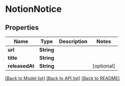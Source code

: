 # NotionNotice

## Properties
Name | Type | Description | Notes
------------ | ------------- | ------------- | -------------
**url** | **String** |  | 
**title** | **String** |  | 
**releasedAt** | **String** |  | [optional] 

[[Back to Model list]](../README.md#documentation-for-models) [[Back to API list]](../README.md#documentation-for-api-endpoints) [[Back to README]](../README.md)


